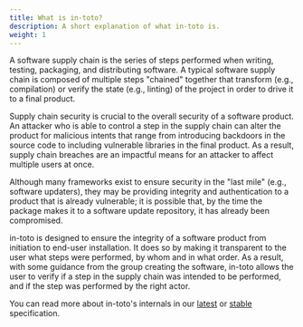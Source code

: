 ```yaml
---
title: What is in-toto?
description: A short explanation of what in-toto is.
weight: 1
---
```


A software supply chain is the series of steps performed when writing, testing,
packaging, and distributing software. A typical software supply chain is
composed of multiple steps "chained" together that transform (e.g., compilation)
or verify the state (e.g., linting) of the project in order to drive it to a
final product.

Supply chain security is crucial to the overall security of a software product.
An attacker who is able to control a step in the supply chain can alter the
product for malicious intents that range from introducing backdoors in the
source code to including vulnerable libraries in the final product. As a result,
supply chain breaches are an impactful means for an attacker to affect multiple
users at once.

Although many frameworks exist to ensure security in the "last mile" (e.g.,
software updaters), they may be providing integrity and authentication to a
product that is already vulnerable; it is possible that, by the time the package
makes it to a software update repository, it has already been compromised.

in-toto is designed to ensure the integrity of a software product from
initiation to end-user installation. It does so by making it transparent to the
user what steps were performed, by whom and in what order. As a result, with
some guidance from the group creating the software, in-toto allows the user to
verify if a step in the supply chain was intended to be performed, and if the
step was performed by the right actor.

You can read more about in-toto's internals in our
[latest](https://github.com/in-toto/docs/blob/master/in-toto-spec.md) or
[stable](https://github.com/in-toto/docs/blob/v1.0/in-toto-spec.md)
specification.
